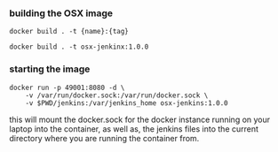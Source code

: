 ### building the OSX image

```
docker build . -t {name}:{tag}
```

```
docker build . -t osx-jenkinx:1.0.0
```

### starting the image

```
docker run -p 49001:8080 -d \
	-v /var/run/docker.sock:/var/run/docker.sock \
	-v $PWD/jenkins:/var/jenkins_home osx-jenkins:1.0.0
```

this will mount the docker.sock for the docker instance running on your laptop into the container, as well as, the jenkins files into the current directory where you are running the container from.